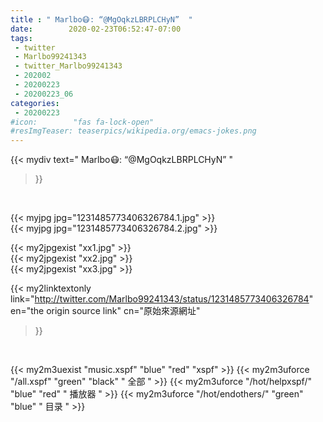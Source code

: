 ```yaml
---
title : " Marlbo😷: “@MgOqkzLBRPLCHyN”  "
date:        2020-02-23T06:52:47-07:00
tags:
 - twitter
 - Marlbo99241343
 - twitter_Marlbo99241343
 - 202002
 - 20200223
 - 20200223_06
categories:
 - 20200223
#icon:        "fas fa-lock-open"
#resImgTeaser: teaserpics/wikipedia.org/emacs-jokes.png
---
```


{{< mydiv text=" Marlbo😷: “@MgOqkzLBRPLCHyN”  "
>}}
<br>


 {{< myjpg jpg="1231485773406326784.1.jpg" >}}<br>  {{< myjpg jpg="1231485773406326784.2.jpg" >}}<br> 

{{< my2jpgexist "xx1.jpg" >}}<br>
{{< my2jpgexist "xx2.jpg" >}}<br>
{{< my2jpgexist "xx3.jpg" >}}<br>


{{< my2linktextonly link="http://twitter.com/Marlbo99241343/status/1231485773406326784"
en="the origin source link" cn="原始來源網址"
>}}


<br>

{{< my2m3uexist "music.xspf"        "blue"   "red"    "xspf" >}} {{< my2m3uforce "/all.xspf"         "green"  "black"  " 全部 " >}} {{< my2m3uforce "/hot/helpxspf/"    "blue"   "red"    " 播放器 " >}} {{< my2m3uforce "/hot/endothers/"   "green"  "blue"   " 目录 " >}} 
